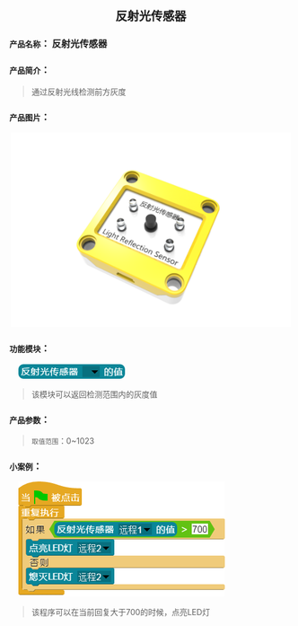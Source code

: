 ## <center>反射光传感器</center>

### ``产品名称``： 反射光传感器

### ``产品简介``：
> 通过反射光线检测前方灰度

### ``产品图片``：

<div align="center">
  <img src="../img/sensor/ReflectiveLight/ReflectiveLight.png" width="500px" ><br>
</div>

### ``功能模块``：

&nbsp;&nbsp;&nbsp;&nbsp;![](../img/sensor/ReflectiveLight/LightValue.png)  

> 该模块可以返回检测范围内的灰度值

### ``产品参数``：
>  ``取值范围``：0~1023

### ``小案例``：
&nbsp;&nbsp;&nbsp;&nbsp;![](../img/sensor/ReflectiveLight/demo.png)

> 该程序可以在当前回复大于700的时候，点亮LED灯
